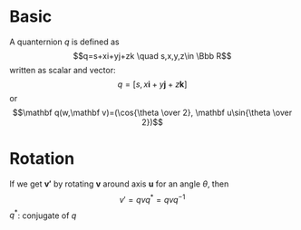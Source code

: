 # Basic
A quanternion $q$ is defined as 
$$q=s+xi+yj+zk \quad s,x,y,z\in \Bbb R$$
written as scalar and vector:
$$q=[s,x\mathbf i+y\mathbf j+z\mathbf k]$$
or
$$\mathbf q(w,\mathbf v)=(\cos{\theta \over 2}, \mathbf u\sin{\theta \over 2})$$

# Rotation
If we get $\mathbf {v'}$ by rotating $\mathbf v$ around axis $\mathbf u$ for an angle $\theta$, then
$$v'=qvq^*=qvq^{-1}$$
$q^*$: conjugate of $q$ 